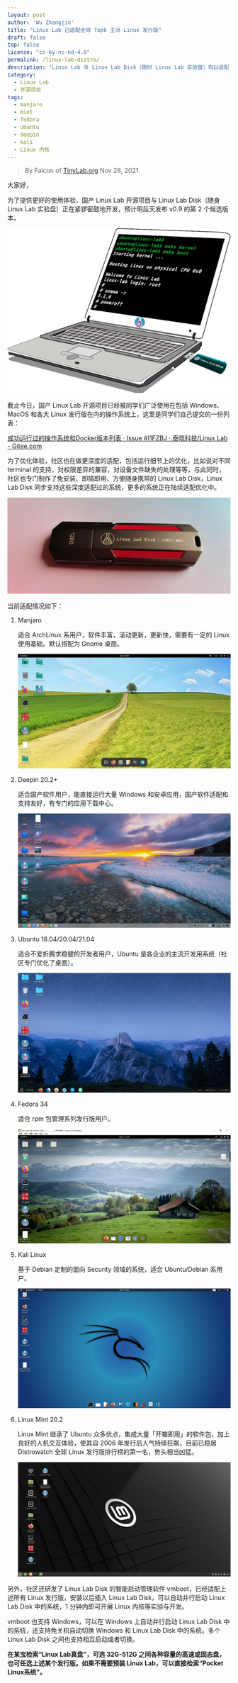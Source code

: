 ```yaml
---
layout: post
author: 'Wu Zhangjin'
title: "Linux Lab 已适配全球 Top6 主流 Linux 发行版"
draft: false
top: false
license: "cc-by-nc-nd-4.0"
permalink: /linux-lab-distro/
description: "Linux Lab 与 Linux Lab Disk（随时 Linux Lab 实验盘）均以适配 Ubuntu 18.04-21.04, Deepin 20.02, Fedora 34, Mint 20.2, Manjaro, Kali。"
category:
  - Linux Lab
  - 开源项目
tags:
  - manjaro
  - mint
  - fedora
  - ubuntu
  - deepin
  - kali
  - Linux 内核
---
```


> By Falcon of [TinyLab.org][1]
> Nov 28, 2021

大家好，

为了提供更好的使用体验，国产 Linux Lab 开源项目与 Linux Lab Disk（随身 Linux Lab 实验盘）正在紧锣密鼓地开发，预计明后天发布 v0.9 的第 2 个候选版本。

![基于 Linux Lab Disk 开展 Linux 内核实验](/wp-content/uploads/2021/11/linux-lab-distros/linux-lab-disk-demo.jpg)


截止今日，国产 Linux Lab 开源项目已经被同学们广泛使用在包括 Windows、MacOS 和各大 Linux 发行版在内的操作系统上，这里是同学们自己提交的一份列表：

[成功运行过的操作系统和Docker版本列表 · Issue #I1FZBJ · 泰晓科技/Linux Lab - Gitee.com](https://gitee.com/tinylab/linux-lab/issues/I1FZBJ)

为了优化体验，社区也在做更深度的适配，包括运行细节上的优化，比如说对不同 terminal 的支持，对权限差异的兼容，对设备文件缺失的处理等等，与此同时，社区也专门制作了免安装、即插即用、方便随身携带的 Linux Lab Disk，Linux Lab Disk 同步支持这些深度适配过的系统，更多的系统正在陆续适配优化中。

![128G 固态跑车款 Linux Lab Disk](/wp-content/uploads/2021/11/linux-lab-distros/linux-lab-disk.jpg)

当前适配情况如下：

1. Manjaro

    适合 ArchLinux 系用户，软件丰富，滚动更新，更新快，需要有一定的 Linux 使用基础。默认搭配为 Gnome 桌面。

    ![Manjaro](/wp-content/uploads/2021/11/linux-lab-distros/manjaro-linux-lab-disk-desktop.jpg)

2. Deepin 20.2+

    适合国产软件用户，能直接运行大量 Windows 和安卓应用，国产软件适配和支持友好，有专门的应用下载中心。

    ![Deepin](/wp-content/uploads/2021/11/linux-lab-distros/deepin-linux-lab-disk-desktop.jpg)

3. Ubuntu 18.04/20.04/21.04

    适合不爱折腾求稳健的开发者用户，Ubuntu 是各企业的主流开发用系统（社区专门优化了桌面）。

    ![Ubuntu](/wp-content/uploads/2021/11/linux-lab-distros/ubuntu-linux-lab-disk-desktop.jpg)

4. Fedora 34

    适合 rpm 包管理系列发行版用户。

    ![Fedora](/wp-content/uploads/2021/11/linux-lab-distros/fedora-linux-lab-disk-desktop.jpg)

5. Kali Linux

    基于 Debian 定制的面向 Security 领域的系统，适合 Ubuntu/Debian 系用户。

    ![Kali](/wp-content/uploads/2021/11/linux-lab-distros/kali-linux-lab-disk-desktop.jpg)

6. Linux Mint 20.2

    Linux Mint 继承了 Ubuntu 众多优点，集成大量「开箱即用」的软件包，加上良好的人机交互体验，使其自 2006 年发行后人气持续狂飙，目前已稳居 Distrowatch 全球 Linux 发行版排行榜的第一名，势头相当凶猛。

    ![Mint](/wp-content/uploads/2021/11/linux-lab-distros/mint-linux-lab-disk-desktop.jpg)

另外，社区还研发了 Linux Lab Disk 的智能启动管理软件 vmboot，已经适配上述所有 Linux 发行版，安装以后插入 Linux Lab Disk，可以自动并行启动 Linux Lab Disk 中的系统，1 分钟内即可开展 Linux 内核等实验与开发。

vmboot 也支持 Windows，可以在 Windows 上自动并行启动 Linux Lab Disk 中的系统，还支持免关机自动切换 Windows 和 Linux Lab Disk 中的系统。多个 Linux Lab Disk 之间也支持相互启动或者切换。

**在某宝检索“Linux Lab真盘”，可选 32G-512G 之间各种容量的高速或固态盘，也可任选上述某个发行版。如果不需要预装 Linux Lab，可以直接检索“Pocket Linux系统”。**

[1]: http://tinylab.org
